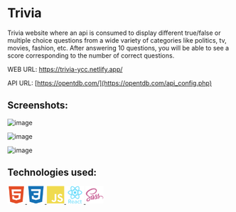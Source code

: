 # Trivia

Trivia website where an api is consumed to display different true/false or multiple choice questions from a wide variety of categories like politics, tv, movies, fashion, etc.
After answering 10 questions, you will be able to see a score corresponding to the number of correct questions.

WEB URL: https://trivia-ycc.netlify.app/

API URL: [https://opentdb.com/](https://opentdb.com/api_config.php)

## Screenshots:

![image](https://user-images.githubusercontent.com/55888825/196070602-3dc28d39-cdcd-4f9d-8bf8-57eaddc22a9d.png)


![image](https://user-images.githubusercontent.com/55888825/196070637-82754fae-ac9e-4d4f-b60e-f58f980f2236.png)


![image](https://user-images.githubusercontent.com/55888825/196070584-79e0827a-608d-4c6f-ac9f-f4f19de5814f.png)


## Technologies used:

<a href="#" target="_blank"> 
  <img src="https://github.com/devicons/devicon/blob/master/icons/html5/html5-plain.svg" alt="html5" width="40" height="40"/> 
</a>   
 <a href="#" target="_blank"> 
  <img src="https://github.com/devicons/devicon/blob/master/icons/css3/css3-plain.svg" alt="css3" width="40" height="40"/> 
</a> 
<a href="#" target="_blank"> 
    <img src="https://github.com/devicons/devicon/blob/master/icons/javascript/javascript-plain.svg" alt="javascript" width="40" height="40"/> 
</a>       
<a href="#" target="_blank"> 
  <img src="https://github.com/devicons/devicon/blob/master/icons/react/react-original-wordmark.svg" alt="react" width="40" height="40"/>
</a>                       
<a href="#" target="_blank"> <img src="https://github.com/devicons/devicon/blob/master/icons/sass/sass-original.svg" alt="sass" width="40" height="40"/> </a>
